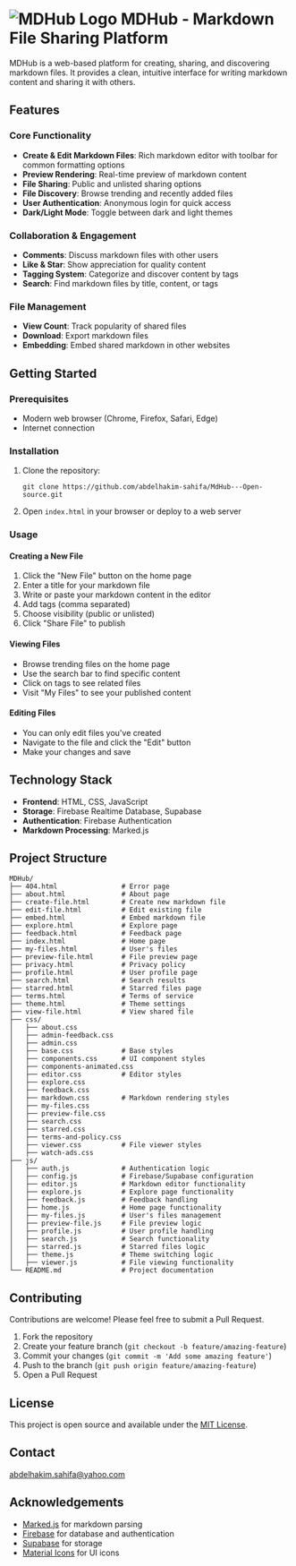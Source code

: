 

# ![MDHub Logo](https://fyqddomrlpkowgosopyt.supabase.co/storage/v1/object/public/test//graph_6_24dp_F85149_FILL0_wght400_GRAD0_opsz24.png ) MDHub - Markdown File Sharing Platform


MDHub is a web-based platform for creating, sharing, and discovering markdown files. It provides a clean, intuitive interface for writing markdown content and sharing it with others.

## Features

### Core Functionality
- **Create & Edit Markdown Files**: Rich markdown editor with toolbar for common formatting options
- **Preview Rendering**: Real-time preview of markdown content
- **File Sharing**: Public and unlisted sharing options
- **File Discovery**: Browse trending and recently added files
- **User Authentication**: Anonymous login for quick access
- **Dark/Light Mode**: Toggle between dark and light themes

### Collaboration & Engagement
- **Comments**: Discuss markdown files with other users
- **Like & Star**: Show appreciation for quality content
- **Tagging System**: Categorize and discover content by tags
- **Search**: Find markdown files by title, content, or tags

### File Management
- **View Count**: Track popularity of shared files
- **Download**: Export markdown files
- **Embedding**: Embed shared markdown in other websites

## Getting Started

### Prerequisites
- Modern web browser (Chrome, Firefox, Safari, Edge)
- Internet connection

### Installation
1. Clone the repository:
   ```
   git clone https://github.com/abdelhakim-sahifa/MdHub---Open-source.git
   ```
2. Open `index.html` in your browser or deploy to a web server

### Usage

#### Creating a New File
1. Click the "New File" button on the home page
2. Enter a title for your markdown file
3. Write or paste your markdown content in the editor
4. Add tags (comma separated)
5. Choose visibility (public or unlisted)
6. Click "Share File" to publish

#### Viewing Files
- Browse trending files on the home page
- Use the search bar to find specific content
- Click on tags to see related files
- Visit "My Files" to see your published content

#### Editing Files
- You can only edit files you've created
- Navigate to the file and click the "Edit" button
- Make your changes and save

## Technology Stack

- **Frontend**: HTML, CSS, JavaScript
- **Storage**: Firebase Realtime Database, Supabase
- **Authentication**: Firebase Authentication
- **Markdown Processing**: Marked.js

## Project Structure

```
MDHub/
├── 404.html                # Error page
├── about.html              # About page
├── create-file.html        # Create new markdown file
├── edit-file.html          # Edit existing file
├── embed.html              # Embed markdown file
├── explore.html            # Explore page
├── feedback.html           # Feedback page
├── index.html              # Home page
├── my-files.html           # User's files
├── preview-file.html       # File preview page
├── privacy.html            # Privacy policy
├── profile.html            # User profile page
├── search.html             # Search results
├── starred.html            # Starred files page
├── terms.html              # Terms of service
├── theme.html              # Theme settings
├── view-file.html          # View shared file
├── css/
│   ├── about.css
│   ├── admin-feedback.css
│   ├── admin.css
│   ├── base.css            # Base styles
│   ├── components.css      # UI component styles
│   ├── components-animated.css
│   ├── editor.css          # Editor styles
│   ├── explore.css
│   ├── feedback.css
│   ├── markdown.css        # Markdown rendering styles
│   ├── my-files.css
│   ├── preview-file.css
│   ├── search.css
│   ├── starred.css
│   ├── terms-and-policy.css
│   ├── viewer.css          # File viewer styles
│   ├── watch-ads.css
├── js/
│   ├── auth.js             # Authentication logic
│   ├── config.js           # Firebase/Supabase configuration
│   ├── editor.js           # Markdown editor functionality
│   ├── explore.js          # Explore page functionality
│   ├── feedback.js         # Feedback handling
│   ├── home.js             # Home page functionality
│   ├── my-files.js         # User's files management
│   ├── preview-file.js     # File preview logic
│   ├── profile.js          # User profile handling
│   ├── search.js           # Search functionality
│   ├── starred.js          # Starred files logic
│   ├── theme.js            # Theme switching logic
│   ├── viewer.js           # File viewing functionality
└── README.md               # Project documentation
```

## Contributing

Contributions are welcome! Please feel free to submit a Pull Request.

1. Fork the repository
2. Create your feature branch (`git checkout -b feature/amazing-feature`)
3. Commit your changes (`git commit -m 'Add some amazing feature'`)
4. Push to the branch (`git push origin feature/amazing-feature`)
5. Open a Pull Request

## License

This project is open source and available under the [MIT License](License.md).

## Contact

abdelhakim.sahifa@yahoo.com

## Acknowledgements

- [Marked.js](https://marked.js.org/) for markdown parsing
- [Firebase](https://firebase.google.com/) for database and authentication
- [Supabase](https://supabase.io/) for storage
- [Material Icons](https://fonts.google.com/icons) for UI icons
